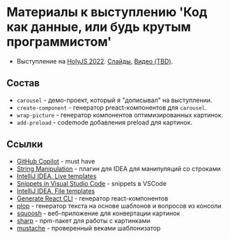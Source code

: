 # Материалы к выступлению 'Код как данные, или будь крутым программистом'

- Выступление на [HolyJS 2022](https://holyjs.ru/schedule/video?v=MTAwMTQzwooyMDAwMTM2NsKKMA).
  [Слайды](https://drive.google.com/file/d/1YK4t4fRgm4mXckqHVhDPFMCVs99snHLC/view?usp=share_link),
  [Видео (TBD)]().

## Состав
- `carousel` - демо-проект, который я "дописывал" на выступлении.
- `create-component` - генератор preact-компонентов для `carousel`.
- `wrap-picture` - генератор компонентов оптимизированных картинок.
- `add-preload` - codemode добавления preload для картинок.

## Ссылки
- [GitHub Copilot](https://github.com/features/copilot) - must have
- [String Manipulation](https://plugins.jetbrains.com/plugin/2162-string-manipulation) - плагин для IDEA для манипуляций со строками
- [IntelliJ IDEA. Live templates](https://www.jetbrains.com/help/idea/using-live-templates.html)
- [Snippets in Visual Studio Code](https://code.visualstudio.com/docs/editor/userdefinedsnippets) - snippets в VSCode
- [IntelliJ IDEA. File templates](https://www.jetbrains.com/help/idea/using-file-and-code-templates.html)
- [Generate React CLI](https://www.npmjs.com/package/generate-react-cli?activeTab=readme) - генератор react-компонентов
- [plop](https://plopjs.com/) - генератор текста на основе шаблонов и вопросов из консоли
- [squoosh](https://squoosh.app/) - веб-приложение для конвертации картинок
- [sharp](https://sharp.pixelplumbing.com/) - npm-пакет для работы с картинками
- [mustache](https://github.com/janl/mustache.js) - проверенный веками шаблонизатор